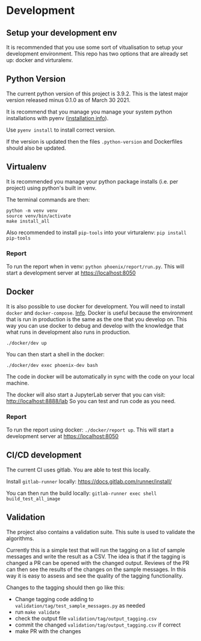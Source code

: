 # Development

## Setup your development env
It is recommended that you use some sort of vitualisation to setup your development environment.
This repo has two options that are already set up: docker and virturalenv.

## Python Version
The current python version of this project is 3.9.2. This is the latest major version released minus 0.1.0 as of March 30 2021.

It is recommend that you manage you manage your system python installations with pyenv ([installation info](https://github.com/pyenv/pyenv#installation)).

Use `pyenv install` to install correct version.

If the version is updated then the files `.python-version` and Dockerfiles should also be updated.

## Virtualenv
It is recommended you manage your python package installs (i.e. per project) using python's built in venv.

The terminal commands are then:
```
python -m venv venv
source venv/bin/activate
make install_all
```
Also recommended to install `pip-tools` into your virturalenv: `pip install pip-tools`

### Report
To run the report when in venv: `python phoenix/report/run.py`.
This will start a development server at [https://localhost:8050](https://localhost:8050)

## Docker
It is also possible to use docker for development. You will need to install `docker` and `docker-compose`. [Info](https://docs.docker.com/compose/install/).
Docker is useful because the environment that is run in production is the same as the one that you develop on.
This way you can use docker to debug and develop with the knowledge that what runs in development also runs in production.
```
./docker/dev up
```

You can then start a shell in the docker:
```
./docker/dev exec phoenix-dev bash
```
The code in docker will be automatically in sync with the code on your local machine.

The docker will also start a JupyterLab server that you can visit: [http://localhost:8888/lab](http://localhost:8888/lab)
So you can test and run code as you need.

### Report
To run the report using docker: `./docker/report up`.
This will start a development server at [https://localhost:8050](https://localhost:8050)

## CI/CD development
The current CI uses gitlab. You are able to test this locally.

Install `gitlab-runner` locally: https://docs.gitlab.com/runner/install/

You can then run the build locally:
`gitlab-runner exec shell build_test_all_image`


## Validation
The project also contains a validation suite. This suite is used to validate the algorithms.

Currently this is a simple test that will run the tagging on a list of sample messages and write the result as a CSV. The idea is that if the tagging is changed a PR can be opened with the changed output. Reviews of the PR can then see the results of the changes on the sample messages. In this way it is easy to assess and see the quality of the tagging functionality.

Changes to the tagging should then go like this:
- Change tagging code adding to `validation/tag/test_sample_messages.py` as needed
- run `make validate`
- check the output file `validation/tag/output_tagging.csv`
- commit the changed `validation/tag/output_tagging.csv` if correct
- make PR with the changes
